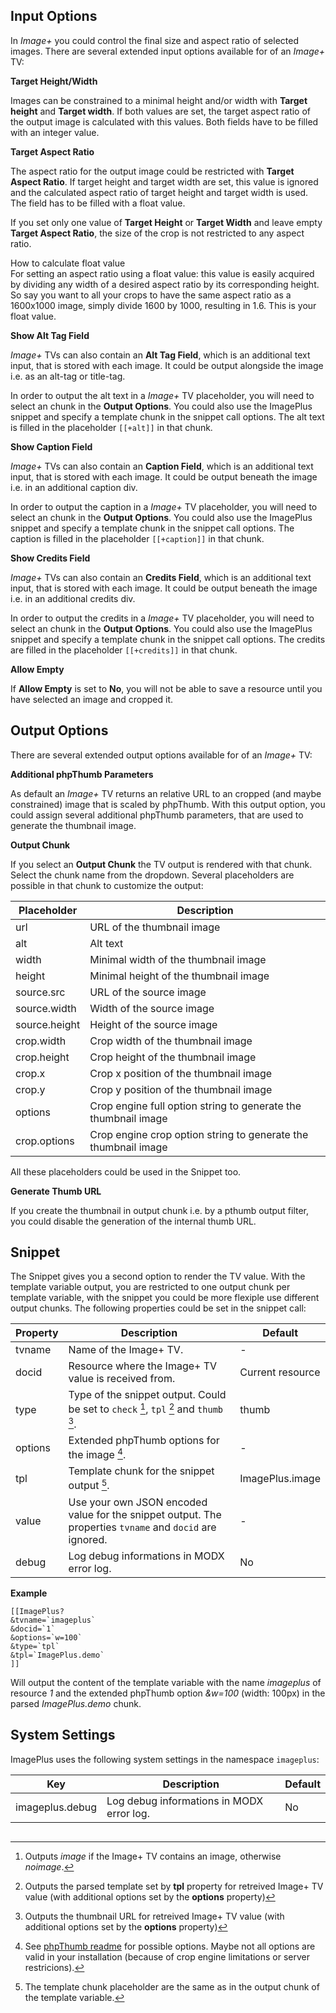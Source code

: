 ## Input Options

In *Image+* you could control the final size and aspect ratio of selected images. There are several extended input 
options available for of an *Image+* TV:

**Target Height/Width**

Images can be constrained to a minimal height and/or width with **Target height** and **Target width**. If both values 
are set, the target aspect ratio of the output image is calculated with this values. Both fields have to be filled with 
an integer value.

**Target Aspect Ratio**
 
The aspect ratio for the output image could be restricted with **Target Aspect Ratio**. If target height and target 
width are set, this value is ignored and the calculated aspect ratio of target height and target width is used. 
The field has to be filled with a float value.
 
If you set only one value of **Target Height** or **Target Width** and leave empty **Target Aspect Ratio**, the size of 
the crop is not restricted to any aspect ratio.

<div class="panel panel-default">
    <div class="panel-heading">
        How to calculate float value
    </div>
    <div class="panel-body">
        For setting an aspect ratio using a float value: this value is easily acquired by dividing any width of a desired aspect ratio by its corresponding height. So say you want to all your crops to have the same aspect ratio as a 1600x1000 image, simply divide 1600 by 1000, resulting in 1.6. This is your float value.
    </div>
</div>
              
**Show Alt Tag Field**

*Image+* TVs can also contain an **Alt Tag Field**, which is an additional text input, that is stored with each image. 
It could be output alongside the image i.e. as an alt-tag or title-tag.

In order to output the alt text in a *Image+* TV placeholder, you will need to select an chunk in the **Output 
Options**. You could also use the ImagePlus snippet and specify a template chunk in the snippet call options.
The alt text is filled in the placeholder `[[+alt]]` in that chunk.

**Show Caption Field**

*Image+* TVs can also contain an **Caption Field**, which is an additional text input, that is stored with each image. 
It could be output beneath the image i.e. in an additional caption div.

In order to output the caption in a *Image+* TV placeholder, you will need to select an chunk in the **Output 
Options**. You could also use the ImagePlus snippet and specify a template chunk in the snippet call options. 
The caption is filled in the placeholder `[[+caption]]` in that chunk.

**Show Credits Field**

*Image+* TVs can also contain an **Credits Field**, which is an additional text input, that is stored with each image. 
It could be output beneath the image i.e. in an additional credits div.

In order to output the credits in a *Image+* TV placeholder, you will need to select an chunk in the **Output 
Options**. You could also use the ImagePlus snippet and specify a template chunk in the snippet call options.
The credits are filled in the placeholder `[[+credits]]` in that chunk.

**Allow Empty**

If **Allow Empty** is set to **No**, you will not be able to save a resource until you have selected an image and 
cropped it.

## Output Options

There are several extended output options available for of an *Image+* TV:

**Additional phpThumb Parameters**

As default an *Image+* TV returns an relative URL to an cropped (and maybe constrained) image that is scaled by 
phpThumb. With this output option, you could assign several additional phpThumb parameters, that are used to generate 
the thumbnail image.

**Output Chunk**

If you select an **Output Chunk** the TV output is rendered with that chunk. Select the chunk name from the dropdown. 
Several placeholders are possible in that chunk to customize the output:

Placeholder | Description
------------|------------
url | URL of the thumbnail image
alt | Alt text
width | Minimal width of the thumbnail image
height | Minimal height of the thumbnail image
source.src | URL of the source image
source.width | Width of the source image
source.height | Height of the source image
crop.width | Crop width of the thumbnail image
crop.height | Crop height of the thumbnail image
crop.x | Crop x position of the thumbnail image
crop.y | Crop y position of the thumbnail image
options | Crop engine full option string to generate the thumbnail image
crop.options | Crop engine crop option string to generate the thumbnail image

All these placeholders could be used in the Snippet too.

**Generate Thumb URL**

If you create the thumbnail in output chunk i.e. by a pthumb output filter, you could disable the generation of the 
internal thumb URL. 

## Snippet
The Snippet gives you a second option to render the TV value. With the template variable output, you are 
restricted to one output chunk per template variable, with the snippet you could be more flexiple use different output chunks. The following 
properties could be set in the snippet call:

Property | Description | Default
---------|-------------|--------
tvname | Name of the Image+ TV. | -
docid | Resource where the Image+ TV value is received from. | Current resource
type | Type of the snippet output. Could be set to `check` [^1], `tpl` [^2] and `thumb` [^3]. | thumb
options | Extended phpThumb options for the image [^4]. | -
tpl | Template chunk for the snippet output [^5]. | ImagePlus.image
value | Use your own JSON encoded value for the snippet output. The properties `tvname` and `docid` are ignored. | -
debug | Log debug informations in MODX error log. | No

**Example**

```
[[ImagePlus? 
&tvname=`imageplus` 
&docid=`1`
&options=`w=100` 
&type=`tpl` 
&tpl=`ImagePlus.demo`
]]
```

Will output the content of the template variable with the name *imageplus* of resource *1* and the extended phpThumb option *&w=100* (width: 100px) in the parsed *ImagePlus.demo* chunk.

## System Settings

ImagePlus uses the following system settings in the namespace `imageplus`:

Key | Description | Default
----|-------------|--------
imageplus.debug | Log debug informations in MODX error log. | No

[^1]: Outputs *image* if the Image+ TV contains an image, otherwise *noimage*.
[^2]: Outputs the parsed template set by **tpl** property for retreived Image+ TV value (with additional options set by the **options** property) 
[^3]: Outputs the thumbnail URL for retreived Image+ TV value (with additional options set by the **options** property)
[^4]: See [phpThumb readme](http://phpthumb.sourceforge.net/demo/docs/phpthumb.readme.txt) for possible options. Maybe not all options are valid in your installation (because of crop engine limitations or server restricions).
[^5]: The template chunk placeholder are the same as in the output chunk of the template variable.

<!-- Piwik -->
<script type="text/javascript">
  var _paq = _paq || [];
  _paq.push(['trackPageView']);
  _paq.push(['enableLinkTracking']);
  (function() {
    var u="//piwik.partout.info/";
    _paq.push(['setTrackerUrl', u+'piwik.php']);
    _paq.push(['setSiteId', 13]);
    var d=document, g=d.createElement('script'), s=d.getElementsByTagName('script')[0];
    g.type='text/javascript'; g.async=true; g.defer=true; g.src=u+'piwik.js'; s.parentNode.insertBefore(g,s);
  })();
</script>
<noscript><p><img src="//piwik.partout.info/piwik.php?idsite=13" style="border:0;" alt="" /></p></noscript>
<!-- End Piwik Code -->
